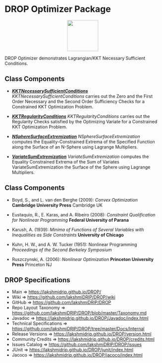 # DROP Optimizer Package

<p align="center"><img src="https://github.com/lakshmiDRIP/DROP/blob/master/DRIP_Logo.gif?raw=true" width="100"></p>

DROP Optimizer demonstrates Lagrangian/KKT Necessary Sufficient Conditions.


## Class Components

 * [***KKTNecessarySufficientConditions***](https://github.com/lakshmiDRIP/DROP/tree/master/src/main/java/org/drip/sample/optimizer/KKTNecessarySufficientConditions.java)
 <i>KKTNecessarySufficientConditions</i> carries out the Zero and the First Order Necessary and the Second Order Sufficiency Checks for a Constrained KKT Optimization Problem.

 * [***KKTRegularityConditions***](https://github.com/lakshmiDRIP/DROP/tree/master/src/main/java/org/drip/sample/optimizer/KKTRegularityConditions.java)
 <i>KKTRegularityConditions</i> carries out the Regularity Checks satisfied by the Optimizing Variate for a Constrained KKT Optimization Problem.

 * [***NSphereSurfaceExtremization***](https://github.com/lakshmiDRIP/DROP/tree/master/src/main/java/org/drip/sample/optimizer/NSphereSurfaceExtremization.java)
 <i>NSphereSurfaceExtremization</i> computes the Equality-Constrained Extrema of the Specified Function along the Surface of an N-Sphere using Lagrange Multipliers.

 * [***VariateSumExtremization***](https://github.com/lakshmiDRIP/DROP/tree/master/src/main/java/org/drip/sample/optimizer/PhaseTrackerComparison.java)
 <i>VariateSumExtremization</i> computes the Equality Constrained Extrema of the Sum of Variates VariateSumExtremization the Surface of the Sphere using Lagrange Multipliers.


## Class Components

 * Boyd, S., and L. van den Berghe (2009): <i>Convex Optimization</i> <b>Cambridge University Press</b> Cambridge UK

 * Eustaquio, R., E. Karas, and A. Ribeiro (2008): <i>Constraint Qualification for Nonlinear Programming</i> <b>Federal University of Parana</b>

 * Karush, A. (1939): <i>Minima of Functions of Several Variables with Inequalities as Side Constraints</i> <b>University of Chicago</b>

 * Kuhn, H. W., and A. W. Tucker (1951): Nonlinear Programming <i>Proceedings of the Second Berkeley Symposium</i>

 * Ruszczynski, A. (2006): <i>Nonlinear Optimization</i> <b>Princeton University Press</b> Princeton NJ


## DROP Specifications

 * Main                     => https://lakshmidrip.github.io/DROP/
 * Wiki                     => https://github.com/lakshmiDRIP/DROP/wiki
 * GitHub                   => https://github.com/lakshmiDRIP/DROP
 * Repo Layout Taxonomy     => https://github.com/lakshmiDRIP/DROP/blob/master/Taxonomy.md
 * Javadoc                  => https://lakshmidrip.github.io/DROP/Javadoc/index.html
 * Technical Specifications => https://github.com/lakshmiDRIP/DROP/tree/master/Docs/Internal
 * Release Versions         => https://lakshmidrip.github.io/DROP/version.html
 * Community Credits        => https://lakshmidrip.github.io/DROP/credits.html
 * Issues Catalog           => https://github.com/lakshmiDRIP/DROP/issues
 * JUnit                    => https://lakshmidrip.github.io/DROP/junit/index.html
 * Jacoco                   => https://lakshmidrip.github.io/DROP/jacoco/index.html
